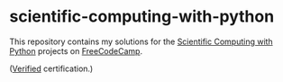 # scientific-computing-with-python

This repository contains my solutions for the [Scientific Computing with Python](https://www.freecodecamp.org/learn/scientific-computing-with-python/) projects on [FreeCodeCamp](https://www.freecodecamp.org/).

([Verified](https://freecodecamp.org/certification/fcc078eea76-2e11-416f-9c3b-82bb328095ac/scientific-computing-with-python-v7) certification.) 
